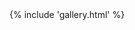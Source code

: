 <!DOCTYPE html>
<html lang="en">
  <head>
    <meta charset="UTF-8" />
    <meta name="viewport" content="width=device-width, initial-scale=1.0" />
    <title>Roomkey</title>
    {% include 'gallery.html' %}
  </head>
  <body>
    <a-scene environment="preset: contact">
      <!-- Include other A-Frame entities here -->
    </a-scene>
  </body>
</html>
